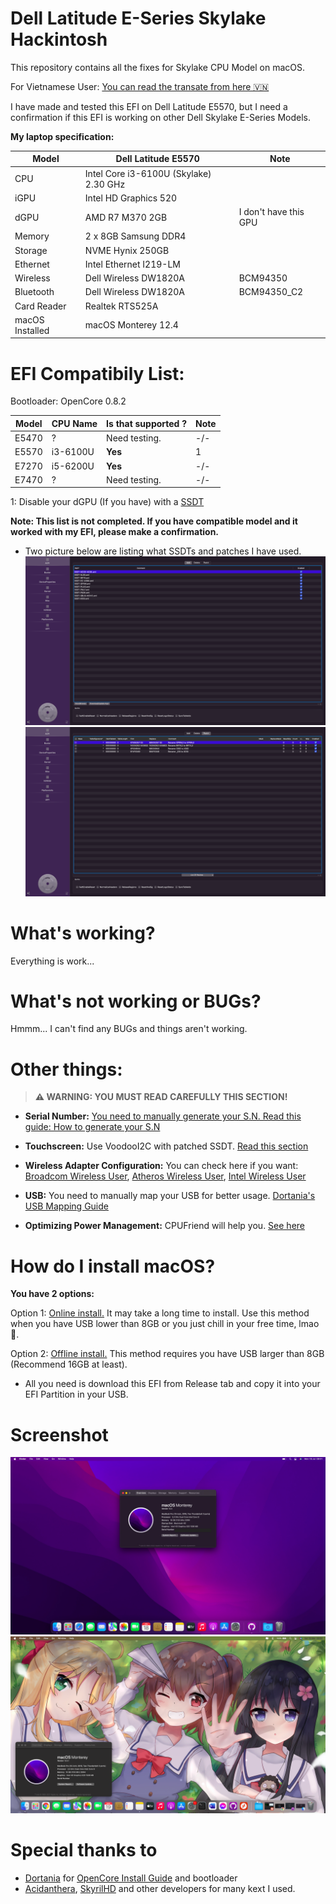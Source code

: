 # Dell Latitude E-Series Skylake Hackintosh
This repository contains all the fixes for Skylake CPU Model on macOS.

For Vietnamese User: [You can read the transate from here 🇻🇳](https://github.com/quynkk1/e-series-skylake-hackintosh-dell/blob/main/README-VN.md)

I have made and tested this EFI on Dell Latitude E5570, but I need a confirmation if this EFI is working on other Dell Skylake E-Series Models.

**My laptop specification:**

| Model  | Dell Latitude E5570 | Note |
| ------------- | ------------- | --------|
| CPU | Intel Core i3-6100U (Skylake) 2.30 GHz | |
| iGPU | Intel HD Graphics 520  | |
| dGPU | AMD R7 M370 2GB  |I don't have this GPU |
| Memory | 2 x 8GB Samsung DDR4 |  |
| Storage | NVME Hynix 250GB |  |
| Ethernet | Intel Ethernet I219-LM |  |
| Wireless | Dell Wireless DW1820A | BCM94350 |
| Bluetooth | Dell Wireless DW1820A | BCM94350_C2 |
| Card Reader | Realtek RTS525A |  |
| macOS Installed | macOS Monterey 12.4 | |

# EFI Compatibily List:
Bootloader: OpenCore 0.8.2


| Model | CPU Name | Is that supported ? | Note |
| ---- | ------ | ------ | ----- |
| E5470 |  ? | Need testing. | -/- |
| E5570 |  i3-6100U | **Yes** | 1 |
| E7270 |  i5-6200U | **Yes** | -/- |
| E7470 |  ? | Need testing. | -/- |

1: Disable your dGPU (If you have) with a [SSDT](https://dortania.github.io/Getting-Started-With-ACPI/Laptops/laptop-disable.html)

**Note: This list is not completed. If you have compatible model and it worked with my EFI, please make a confirmation.**

- Two picture below are listing what SSDTs and patches I have used.
![ACPI-SSDTs](https://github.com/quynkk1/e-series-skylake-hackintosh-dell/blob/main/Image/ACPI/ACPI-SSDTs.png)
![ACPI-Patches](https://github.com/quynkk1/e-series-skylake-hackintosh-dell/blob/main/Image/ACPI/ACPI-Patches.png)

# What's working?
Everything is work...

# What's not working or BUGs?
Hmmm... I can't find any BUGs and things aren't working.

# Other things:
> **⚠️ WARNING: YOU MUST READ CAREFULLY THIS SECTION!**

- **Serial Number:** [You need to manually generate your S.N. Read this guide: How to generate your S.N]()

- **Touchscreen:** Use VoodooI2C with patched SSDT. [Read this section]()

- **Wireless Adapter Configuration:** You can check here if you want: [Broadcom Wireless User](https://github.com/quynkk1/e-series-skylake-hackintosh-dell/blob/main/Wireless-Broadcom-User.md), [Atheros Wireless User](https://github.com/quynkk1/e-series-skylake-hackintosh-dell/blob/main/Wireless-Broadcom-User.md), [Intel Wireless User](https://github.com/quynkk1/e-series-skylake-hackintosh-dell/blob/main/Wireless-Broadcom-User.md)

- **USB:** You need to manually map your USB for better usage. [Dortania's USB Mapping Guide](https://dortania.github.io/OpenCore-Post-Install/usb/intel-mapping/intel.html)

- **Optimizing Power Management:** CPUFriend will help you. [See here](https://dortania.github.io/OpenCore-Post-Install/universal/pm.html#using-cpu-friend)

# How do I install macOS?
**You have 2 options:**

Option 1: [Online install.](https://dortania.github.io/OpenCore-Install-Guide/installer-guide/) It may take a long time to install. Use this method when you have USB lower than 8GB or you just chill in your free time, lmao 🐸.

Option 2: [Offline install.]() This method requires you have USB larger than 8GB (Recommend 16GB at least).

- All you need is download this EFI from Release tab and copy it into your EFI Partition in your USB.

# Screenshot
![SCS1](https://github.com/quynkk1/e-series-skylake-hackintosh-dell/blob/main/Image/Image.jpeg)
![SCS2](https://github.com/quynkk1/e-series-skylake-hackintosh-dell/blob/main/Image/Image%202.png)

# Special thanks to
- [Dortania](https://github.com/dortania) for [OpenCore Install Guide](https://dortania.github.io/OpenCore-Install-Guide/) and bootloader
- [Acidanthera](https://github.com/acidanthera), [SkyrilHD](https://github.com/SkyrilHD) and other developers for many kext I used.
